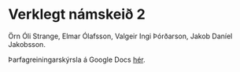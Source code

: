 # Verklegt námskeið 2

Örn Óli Strange, Elmar Ólafsson, Valgeir Ingi Þórðarson, Jakob Daníel Jakobsson.

Þarfagreiningarskýrsla á Google Docs [hér](https://docs.google.com/document/d/1sldyFfgXCv5ZmXAOH2VOICIlvW4ybwNGwyqDLE6ja2Y).
